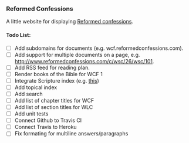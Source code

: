 ### Reformed Confessions

A little website for displaying [Reformed confessions](http://en.wikipedia.org/wiki/Reformed_confessions_of_faith).

#### Todo List:

- [ ] Add subdomains for documents (e.g. wcf.reformedconfessions.com).
- [ ] Add support for multiple documents on a page, e.g. http://www.reformedconfessions.com/c/wsc/26/wsc/101.
- [ ] Add RSS feed for reading plan.
- [ ] Render books of the Bible for WCF 1
- [ ] Integrate Scripture index (e.g. [this](http://www.swrb.com/newslett/actualNLs/index03.htm))
- [ ] Add topical index
- [ ] Add search
- [ ] Add list of chapter titles for WCF
- [ ] Add list of section titles for WLC
- [ ] Add unit tests
- [ ] Connect Github to Travis CI
- [ ] Connect Travis to Heroku
- [ ] Fix formating for multiline answers/paragraphs